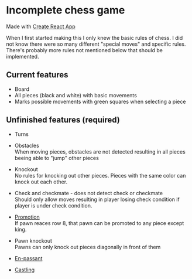 # Incomplete chess game
Made with [Create React App](https://github.com/facebook/create-react-app)

When I first started making this I only knew the basic rules of chess. I did not know there were so many different "special moves" and specific rules.
There's probably more rules not mentioned below that should be implemented.

## Current features

* Board
* All pieces (black and white) with basic movements
* Marks possible movements with green squares when selecting a piece


## Unfinished features (required)
* Turns
* Obstacles  
  When moving pieces, obstacles are not detected resulting in all pieces beeing able to "jump" other pieces

* Knockout  
  No rules for knocking out other pieces. Pieces with the same color can knock out each other.

* Check and checkmate - does not detect check or checkmate  
  Should only allow moves resulting in player losing check condition if player is under check condition.

* [Promotion](https://en.wikipedia.org/wiki/Promotion_(chess))  
  If pawn reaces row 8, that pawn can be promoted to any piece except king.

* Pawn knockout  
  Pawns can only knock out pieces diagonally in front of them

* [En-passant](https://www.chess.com/terms/en-passant)
* [Castling](https://en.wikipedia.org/wiki/Castling)
